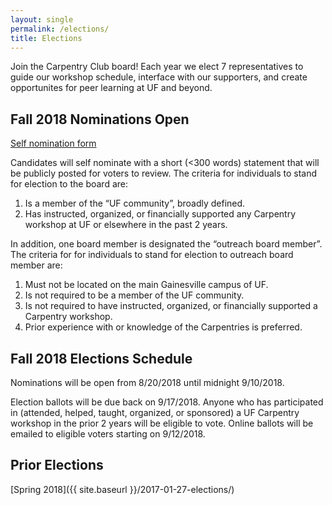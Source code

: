 ```yaml
---
layout: single
permalink: /elections/
title: Elections
---
```

Join the Carpentry Club board! Each year we elect 7 representatives to guide
our workshop schedule, interface with our supporters, and create opportunites
for peer learning at UF and beyond. 

## Fall 2018 Nominations Open

[Self nomination form](https://docs.google.com/forms/d/e/1FAIpQLSf4Sk0m8NuE28kToUaWdVNYuyQpRGkbz5059qJITQm4hGKthw/viewform?usp=sf_link)

Candidates will self nominate with a short (<300 words) statement that will be publicly posted for voters to review. The criteria for individuals to stand for election to the board are:
1. Is a member of the “UF community”, broadly defined.
1. Has instructed, organized, or financially supported any Carpentry workshop at UF or elsewhere in the past 2 years.

In addition, one board member is designated the “outreach board member”. The criteria for for individuals to stand for election to outreach board member are:
1. Must not be located on the main Gainesville campus of UF.
1. Is not required to be a member of the UF community.
1. Is not required to have instructed, organized, or financially supported a Carpentry workshop.
1. Prior experience with or knowledge of the Carpentries is preferred.

## Fall 2018 Elections Schedule

Nominations will be open from 8/20/2018 until midnight 9/10/2018.

Election ballots will be due back on 9/17/2018. Anyone who has participated in (attended, helped, taught, organized, or sponsored) a UF Carpentry workshop in the prior 2 years will be eligible to vote. Online ballots will be emailed to eligible voters starting on 9/12/2018.


## Prior Elections

[Spring 2018]({{ site.baseurl }}/2017-01-27-elections/)
